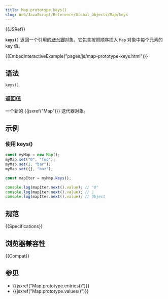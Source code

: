 ```yaml
---
title: Map.prototype.keys()
slug: Web/JavaScript/Reference/Global_Objects/Map/keys
---
```


{{JSRef}}

**`keys()`** 返回一个引用的[_迭代器_](/zh-CN/docs/Web/JavaScript/Guide/Iterators_and_Generators)对象。它包含按照顺序插入 `Map` 对象中每个元素的 key 值。

{{EmbedInteractiveExample("pages/js/map-prototype-keys.html")}}

## 语法

```js-nolint
keys()
```

### 返回值

一个新的 {{jsxref("Map")}} 迭代器对象。

## 示例

### 使用 keys()

```js
const myMap = new Map();
myMap.set("0", "foo");
myMap.set(1, "bar");
myMap.set({}, "baz");

const mapIter = myMap.keys();

console.log(mapIter.next().value); // "0"
console.log(mapIter.next().value); // 1
console.log(mapIter.next().value); // Object
```

## 规范

{{Specifications}}

## 浏览器兼容性

{{Compat}}

## 参见

- {{jsxref("Map.prototype.entries()")}}
- {{jsxref("Map.prototype.values()")}}
